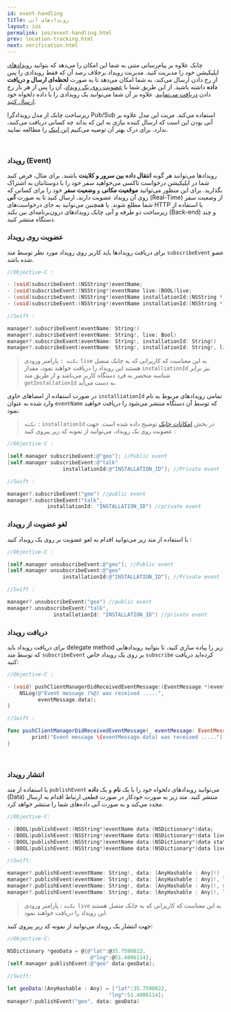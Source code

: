 ```yaml
---
id: event-handling
title: رویدادهای آنی
layout: ios
permalink: ios/event-handling.html
prev: location-tracking.html
next: verification.html
---
```


چابک علاوه بر پیام‌رسانی متنی به شما این امکان را می‌دهد که بتوانید [رویدادهای](/ios/event-handling.html#رویداد-event) اپلیکیشن خود را مدیریت کنید. مدیریت رویداد برخلاف رصد آن که فقط رویدادی را پس از رخ دادن ارسال می‌کند، به شما امکان می‌دهد تا به صورت **لحظه‌ای ارسال و دریافت داده** داشته باشید. از این طریق شما با [عضویت روی یک رویداد](/ios/event-handling.html#عضویت-روی-رویداد)، آن را پس از هر بار رخ دادن [دریافت می‌نمایید](/ios/event-handling.html#دریافت-رویداد). علاوه بر آن شما می‌توانید یک رویدادی را با داده دلخواه خود [ارسال کنید](/android/event-handling.html#انتشار-رویداد).

زیرساخت چابک از مدل رویدادگرا Pub/Sub استفاده می‌کند. مزیت این مدل علاوه بر آنی بودن این است که ارسال کننده نیازی به این که بداند چه کسانی دریافت می‌کنند، ندارد. برای درک بهتر آن توصیه می‌کنیم [این لینک](https://en.wikipedia.org/wiki/Publish%E2%80%93subscribe_pattern) را مطالعه نمایید.

<Br>

### رویداد (Event)

رویدادها می‌توانند هر گونه **انتقال داده بین سرور و کلاینت** باشند. برای مثال، فرض کنید شما در اپلیکیشن درخواست تاکسی می‌خواهید سفر خود را با دوستانتان به اشتراک بگذارید. برای این منظور می‌توانید **موقعیت مکانی** و **وضعیت سفر** خود را برای کسانی که روی آن رویداد عضویت دارند، ارسال کنید تا به صورت **آنی‌** (Real-Time) از وضعیت سفر شما مطلع شوند. یا همچنین می‌توانید به جای درخواست‌های HTTP با استفاده از زیرساخت دو طرفه و آنی چابک رویدادهای درون‌برنامه‌ای بین بکند (Back-end) و چند دستگاه منتشر کنید.  

###  عضویت روی رویداد

برای دریافت رویدادها باید کاربر روی رویداد مورد نظر توسط متد `subscribeEvent` عضو شده باشد.

```objectivec 
//Objective-C :

- (void)subscribeEvent:(NSString*)eventName;
- (void)subscribeEvent:(NSString*)eventName live:(BOOL)live;
- (void)subscribeEvent:(NSString*)eventName installationId:(NSString *)installationId;
- (void)subscribeEvent:(NSString*)eventName installationId:(NSString *)installationId live:(BOOL)live;
```
``` swift
//Swift :

manager?.subscribeEvent(eventName: String!)
manager?.subscribeEvent(eventName: String!, live: Bool)
manager?.subscribeEvent(eventName: String!, installationId: String!)
manager?.subscribeEvent(eventName: String!, installationId: String!, live: Bool)
```
> `نکته :` پارامتر ورودی `live` به این معناست که کاربرانی که به چابک متصل هستند این رویداد را دریافت خواهند نمود، مقدار `installiationId`  نیز برابر شناسه منحصر به فرد دستگاه کاربر می‌باشد و از طریق متد  `getInstallationId` به دست می‌آید.

در صورت استفاده از امضاهای حاوی `installiationId` تمامی رویدادهای مربوط به نام وارد شده به عنوان `eventName` که توسط آن دستگاه منتشر می‌شود را دریافت خواهید نمود.
> `نکته` : `installationId` در بخش [امکانات‌ چابک](/ios/features.html) توضیح داده شده است.
جهت عضویت روی یک رویداد، می‌توانید از نمونه کد زیر پیروی کنید :

```objectivec 
//Objective-C :

[self.manager subscribeEvent:@"geo"]; //Public event    
[self.manager subscribeEvent:@"talk"
                  installationId:@"INSTALLATION_ID"]; //Private event
```
``` swift
//Swift :

manager?.subscribeEvent("geo") //public event
manager?.subscribeEvent("talk",
             installationId: "INSTALLATION_ID") //private event
```

### لغو عضویت از رویداد

با استفاده از متد زیر می‌توانید اقدام به لغو عضویت بر روی یک رویداد کنید :

```objectivec 
//Objective-C :

[self.manager unsubscribeEvent:@"geo"]; //Public event
[self.manager unsubscribeEvent:@"geo"
                  installationId:@"INSTALLATION_ID"]; //Private event
```

```swift
//Swift :

manager?.unsubscribeEvent("geo") //public event
manager?.unsubscribeEvent("talk",
               installationId: "INSTALLATION_ID") //private event
```

### دریافت رویداد

برای دریافت رویداد باید delegate method زیر را پیاده سازی کنید، تا بتوانید رویدادهایی که توسط متد `subscribeEvent` بر روی یک رویداد خاص `subscribe` کرده‌اید دریافت کنید:

```objectivec
//Objective-C :

- (void) pushClientManagerDidReceivedEventMessage:(EventMessage *)eventMessage{
    NSLog(@"Event message (%@) was received .....",
          eventMessage.data);
}
```
``` swift
//Swift :

func pushClientManagerDidReceivedEventMessage(_ eventMessage: EventMessage!) {
        print("Event message \(eventMessage.data) was received .....")
}
```

<Br>

### انتشار رویداد

با استفاده از متد `publishEvent` می‌توانید رویدادهای دلخواه خود را با یک **نام** و یک **داده** (Data) منتشر کنید. متد زیر به صورت خودکار در صورت قطعی ارتباط اقدام به ارسال مجدد می‌کند و به صورت آنی داده‌های شما را منتشر خواهد کرد. 

```objectivec
//Objective-C:

- (BOOL)publishEvent:(NSString*)eventName data:(NSDictionary*)data;
- (BOOL)publishEvent:(NSString*)eventName data:(NSDictionary*)data live:(BOOL)live;
- (BOOL)publishEvent:(NSString*)eventName data:(NSDictionary*)data stateful:(BOOL)stateful;
- (BOOL)publishEvent:(NSString*)eventName data:(NSDictionary*)data live:(BOOL)live stateful:(BOOL)stateful;
```
```swift
//Swift:

manager?.publishEvent(eventName: String!, data: [AnyHashable : Any]!)
manager?.publishEvent(eventName: String!, data: [AnyHashable : Any]!, live: Bool)
manager?.publishEvent(eventName: String!, data: [AnyHashable : Any]!, stateful: Bool)
manager?.publishEvent(eventName: String!, data: [AnyHashable : Any]!, live: Bool, stateful: Bool)
```
> `نکته` : پارامتر ورودی `live` به این معناست که کاربرانی که به چابک متصل هستند این رویداد را دریافت خواهند نمود.

جهت انتشار یک رویداد می‌توانید از نمونه کد زیر پیروی کنید:

```objectivec
//Objective-C:

NSDictionary *geoData = @{@"lat":@35.7590822,
                           @"lng":@51.4006114};
[self.manager publishEvent:@"geo" data:geoData];
```
```swift
//Swift:

let geoData:[AnyHashable : Any] = ["lat":35.7590822,
                                 "lng":51.4006114];
manager?.publishEvent("geo", data: geoData)
```


